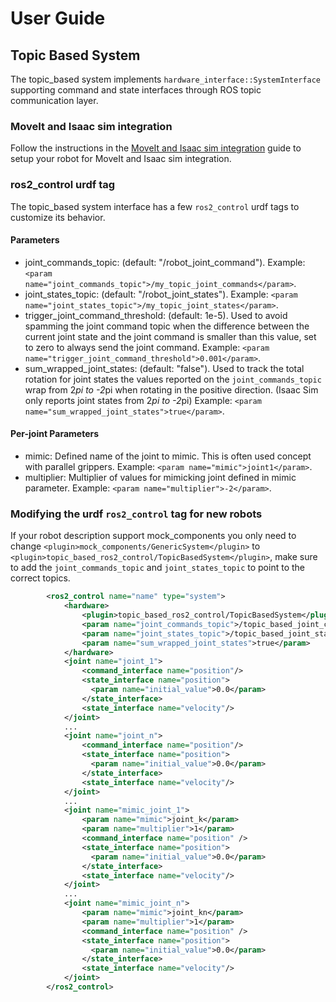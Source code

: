 # User Guide

## Topic Based System

The topic_based system implements `hardware_interface::SystemInterface` supporting command and state interfaces through ROS topic communication layer.

### MoveIt and Isaac sim integration

Follow the instructions in the [MoveIt and Isaac sim integration](https://moveit.picknik.ai/humble/doc/how_to_guides/how_to_guides.html) guide to setup your robot for MoveIt and Isaac sim integration.

### ros2_control urdf tag

The topic_based system interface has a few `ros2_control` urdf tags to customize its behavior.

#### Parameters

* joint_commands_topic: (default: "/robot_joint_command"). Example: `<param name="joint_commands_topic">/my_topic_joint_commands</param>`.
* joint_states_topic: (default: "/robot_joint_states"). Example: `<param name="joint_states_topic">/my_topic_joint_states</param>`.
* trigger_joint_command_threshold: (default: 1e-5). Used to avoid spamming the joint command topic when the difference between the current joint state and the joint command is smaller than this value, set to zero to always send the joint command. Example: `<param name="trigger_joint_command_threshold">0.001</param>`.
* sum_wrapped_joint_states: (default: "false"). Used to track the total rotation for joint states the values reported on the `joint_commands_topic` wrap from 2*pi to -2*pi when rotating in the positive direction. (Isaac Sim only reports joint states from 2*pi to -2*pi) Example: `<param name="sum_wrapped_joint_states">true</param>`.

#### Per-joint Parameters

* mimic: Defined name of the joint to mimic. This is often used concept with parallel grippers. Example: `<param name="mimic">joint1</param>`.
* multiplier: Multiplier of values for mimicking joint defined in mimic parameter. Example: `<param name="multiplier">-2</param>`.

### Modifying the urdf `ros2_control` tag for new robots

If your robot description support mock_components you only need to change `<plugin>mock_components/GenericSystem</plugin>` to `<plugin>topic_based_ros2_control/TopicBasedSystem</plugin>`, make sure to add the `joint_commands_topic` and `joint_states_topic` to point to the correct topics.

```xml
        <ros2_control name="name" type="system">
            <hardware>
                <plugin>topic_based_ros2_control/TopicBasedSystem</plugin>
                <param name="joint_commands_topic">/topic_based_joint_commands</param>
                <param name="joint_states_topic">/topic_based_joint_states</param>
                <param name="sum_wrapped_joint_states">true</param>
            </hardware>
            <joint name="joint_1">
                <command_interface name="position"/>
                <state_interface name="position">
                  <param name="initial_value">0.0</param>
                </state_interface>
                <state_interface name="velocity"/>
            </joint>
            ...
            <joint name="joint_n">
                <command_interface name="position"/>
                <state_interface name="position">
                  <param name="initial_value">0.0</param>
                </state_interface>
                <state_interface name="velocity"/>
            </joint>
            ...
            <joint name="mimic_joint_1">
                <param name="mimic">joint_k</param>
                <param name="multiplier">1</param>
                <command_interface name="position" />
                <state_interface name="position">
                  <param name="initial_value">0.0</param>
                </state_interface>
                <state_interface name="velocity"/>
            </joint>
            ...
            <joint name="mimic_joint_n">
                <param name="mimic">joint_kn</param>
                <param name="multiplier">1</param>
                <command_interface name="position" />
                <state_interface name="position">
                  <param name="initial_value">0.0</param>
                </state_interface>
                <state_interface name="velocity"/>
            </joint>
        </ros2_control>
```
